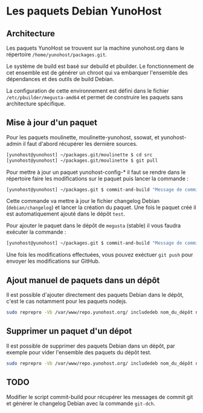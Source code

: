 # Les paquets Debian YunoHost

## Architecture

Les paquets YunoHost se trouvent sur la machine yunohost.org dans le répertoire <code>/home/yunohost/packages.git</code>.

Le système de build est basé sur debuild et pbuilder. Le fonctionnement de cet ensemble est de générer un chroot qui va embarquer l'ensemble des dépendances et des outils de build Debian.

La configuration de cette environnement est défini dans le fichier `/etc/pbuilder/megusta-amd64` et permet de construire les paquets sans architecture spécifique. 

## Mise à jour d'un paquet

Pour les paquets moulinette, moulinette-yunohost, ssowat, et yunohost-admin il faut d'abord récupérer les dernière sources.

```bash
[yunohost@yunohost] ~/packages.git/moulinette $ cd src
[yunohost@yunohost] ~/packages.git/moulinette $ git pull
```

Pour mettre à jour un paquet yunohost-config-* il faut se rendre dans le répertoire faire les modifications sur le paquet puis lancer la commande : 

```bash
[yunohost@yunohost] ~/packages.git $ commit-and-build "Message de commit"
```

Cette commande va mettre à jour le fichier changelog Debian (`debian/changelog`) et lancer la création du paquet. Une fois le paquet créé il est automatiquement ajouté dans le dépôt `test`.

Pour ajouter le paquet dans le dépôt de `megusta` (stable) il vous faudra exécuter la commande :

```bash
[yunohost@yunohost] ~/packages.git $ commit-and-build "Message de commit" production
```

Une fois les modifications effectuées, vous pouvez exéctuer `git push` pour envoyer les modifications sur GitHub.

## Ajout manuel de paquets dans un dépôt
Il est possible d'ajouter directement des paquets Debian dans le dépôt, c'est le cas notamment pour les paquets nodejs.

```bash
sudo reprepro -Vb /var/www/repo.yunohost.org/ includedeb nom_du_dépôt nom_du_paquet.deb
```

## Supprimer un paquet d'un dépot

Il est possible de supprimer des paquets Debian dans un dépôt, par exemple pour vider l'ensemble des paquets du dépôt test.

```bash
sudo reprepro -Vb /var/www/repo.yunohost.org/ includedeb nom_du_dépôt nom_du_paquet
```
 
## TODO 
Modifier le script commit-build pour récupérer les messages de commit git et générer le changelog Debian avec la commande `git-dch`.




